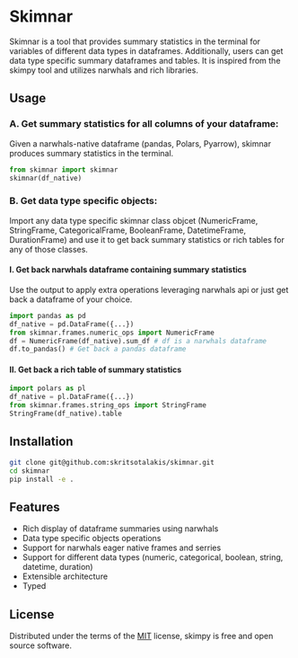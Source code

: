 # Skimnar

Skimnar is a tool that provides summary statistics in the terminal for variables of different data types in dataframes.
Additionally, users can get data type specific summary dataframes and tables.
It is inspired from the skimpy tool and utilizes narwhals and rich libraries.


## Usage

### A. Get summary statistics for all columns of your dataframe:

Given a narwhals-native dataframe (pandas, Polars, Pyarrow), skimnar produces summary statistics in the terminal.

```python
from skimnar import skimnar
skimnar(df_native)
```
### B. Get data type specific objects:

Import any data type specific skimnar class objcet (NumericFrame, StringFrame, CategoricalFrame, BooleanFrame, DatetimeFrame, DurationFrame) and use it to get back summary statistics or rich tables for any of those classes.

#### I. Get back narwhals dataframe containing summary statistics
Use the output to apply extra operations leveraging narwhals api or just get back a dataframe of your choice.


```python
import pandas as pd
df_native = pd.DataFrame({...})
from skimnar.frames.numeric_ops import NumericFrame
df = NumericFrame(df_native).sum_df # df is a narwhals dataframe
df.to_pandas() # Get back a pandas dataframe
```
#### II. Get back a rich table of summary statistics
```python
import polars as pl
df_native = pl.DataFrame({...})
from skimnar.frames.string_ops import StringFrame
StringFrame(df_native).table
```



## Installation

```bash
git clone git@github.com:skritsotalakis/skimnar.git
cd skimnar
pip install -e .
```


## Features

- Rich display of dataframe summaries using narwhals
- Data type specific objects operations
- Support for narwhals eager native frames and serries
- Support for different data types (numeric, categorical, boolean, string, datetime, duration)
- Extensible architecture
- Typed


## License

Distributed under the terms of the [MIT](https://opensource.org/license/MIT) license, skimpy is free and open source software.
